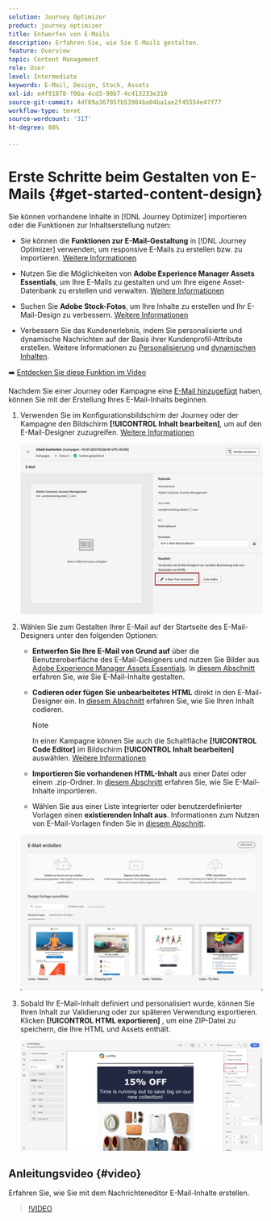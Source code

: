 ```yaml
---
solution: Journey Optimizer
product: journey optimizer
title: Entwerfen von E-Mails
description: Erfahren Sie, wie Sie E-Mails gestalten.
feature: Overview
topic: Content Management
role: User
level: Intermediate
keywords: E-Mail, Design, Stock, Assets
exl-id: e4f91870-f06a-4cd3-98b7-4c413233e310
source-git-commit: 4df89a36705fb53984ba04ba1ae2f45554e47f77
workflow-type: tm+mt
source-wordcount: '317'
ht-degree: 88%

---
```


# Erste Schritte beim Gestalten von E-Mails {#get-started-content-design}

Sie können vorhandene Inhalte in [!DNL Journey Optimizer] importieren oder die Funktionen zur Inhaltserstellung nutzen:

* Sie können die **Funktionen zur E-Mail-Gestaltung** in [!DNL Journey Optimizer] verwenden, um responsive E-Mails zu erstellen bzw. zu importieren. [Weitere Informationen](content-from-scratch.md)

* Nutzen Sie die Möglichkeiten von **Adobe Experience Manager Assets Essentials**, um Ihre E-Mails zu gestalten und um Ihre eigene Asset-Datenbank zu erstellen und verwalten. [Weitere Informationen](assets-essentials.md)

* Suchen Sie **Adobe Stock-Fotos**, um Ihre Inhalte zu erstellen und Ihr E-Mail-Design zu verbessern. [Weitere Informationen](stock.md)

* Verbessern Sie das Kundenerlebnis, indem Sie personalisierte und dynamische Nachrichten auf der Basis ihrer Kundenprofil-Attribute erstellen. Weitere Informationen zu [Personalisierung](../personalization/personalize.md) und [dynamischen Inhalten](../personalization/get-started-dynamic-content.md).

➡️ [Entdecken Sie diese Funktion im Video](#video)

Nachdem Sie einer Journey oder Kampagne eine [E-Mail hinzugefügt](create-email.md) haben, können Sie mit der Erstellung Ihres E-Mail-Inhalts beginnen.

1. Verwenden Sie im Konfigurationsbildschirm der Journey oder der Kampagne den Bildschirm **[!UICONTROL Inhalt bearbeiten]**, um auf den E-Mail-Designer zuzugreifen. [Weitere Informationen](create-email.md#define-email-content)

   ![](assets/email_designer_edit_email_body.png)

1. Wählen Sie zum Gestalten Ihrer E-Mail auf der Startseite des E-Mail-Designers unter den folgenden Optionen:

   * **Entwerfen Sie Ihre E-Mail von Grund auf** über die Benutzeroberfläche des E-Mail-Designers und nutzen Sie Bilder aus [Adobe Experience Manager Assets Essentials](assets-essentials.md). In [diesem Abschnitt](content-from-scratch.md) erfahren Sie, wie Sie E-Mail-Inhalte gestalten.

   * **Codieren oder fügen Sie unbearbeitetes HTML** direkt in den E-Mail-Designer ein. In [diesem Abschnitt](code-content.md) erfahren Sie, wie Sie Ihren Inhalt codieren.

      >[!NOTE]
      >
      >In einer Kampagne können Sie auch die Schaltfläche **[!UICONTROL Code Editor]** im Bildschirm **[!UICONTROL Inhalt bearbeiten]** auswählen. [Weitere Informationen](create-email.md#define-email-content)

   * **Importieren Sie vorhandenen HTML-Inhalt** aus einer Datei oder einem .zip-Ordner. In [diesem Abschnitt](existing-content.md) erfahren Sie, wie Sie E-Mail-Inhalte importieren.

   * Wählen Sie aus einer Liste integrierter oder benutzerdefinierter Vorlagen einen **existierenden Inhalt aus**. Informationen zum Nutzen von E-Mail-Vorlagen finden Sie in [diesem Abschnitt](email-templates.md).

   ![](assets/email_designer_create_options.png)

1. Sobald Ihr E-Mail-Inhalt definiert und personalisiert wurde, können Sie Ihren Inhalt zur Validierung oder zur späteren Verwendung exportieren. Klicken **[!UICONTROL HTML exportieren]** , um eine ZIP-Datei zu speichern, die Ihre HTML und Assets enthält.

   ![](assets/email_designer_export.png)

## Anleitungsvideo {#video}

Erfahren Sie, wie Sie mit dem Nachrichteneditor E-Mail-Inhalte erstellen.

>[!VIDEO](https://video.tv.adobe.com/v/334150?quality=12)